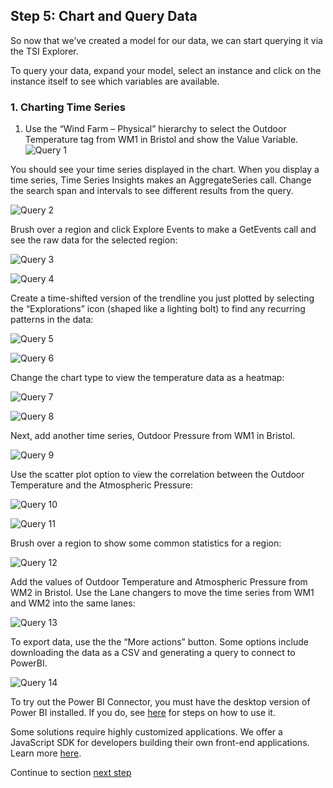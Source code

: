 ## Step 5: Chart and Query Data

So now that we’ve created a model for our data, we can start querying it via the TSI Explorer.

To query your data, expand your model, select an instance and click on the instance itself to see which variables are available. 

### 1. Charting Time Series
1. Use the “Wind Farm – Physical” hierarchy to select the Outdoor Temperature tag from WM1 in Bristol and show the Value Variable. 
\
![Query 1](../assets/query_01.png)

You should see your time series displayed in the chart. When you display a time series, Time Series Insights makes an AggregateSeries call. Change the search span and intervals to see different results from the query. 


![Query 2](../assets/query_02.png)

Brush over a region and click Explore Events to make a GetEvents call and see the raw data for the selected region:

![Query 3](../assets/query_03.png)

![Query 4](../assets/query_04.png)

Create a time-shifted version of the trendline you just plotted by selecting the “Explorations” icon (shaped like a lighting bolt) to find any recurring patterns in the data: 


![Query 5](../assets/query_05.png)


![Query 6](../assets/query_06.png)

Change the chart type to view the temperature data as a heatmap:

![Query 7](../assets/query_07.png)

![Query 8](../assets/query_08.png)

Next, add another time series, Outdoor Pressure from WM1 in Bristol. 

![Query 9](../assets/query_09.png)

Use the scatter plot option to view the correlation between the Outdoor Temperature and the Atmospheric Pressure: 

![Query 10](../assets/query_10.png)

![Query 11](../assets/query_11.png)

Brush over a region to show some common statistics for a region:

![Query 12](../assets/query_12.png)

Add the values of Outdoor Temperature and Atmospheric Pressure from WM2 in Bristol. Use the Lane changers to move the time series from WM1 and WM2 into the same lanes:


![Query 13](../assets/query_13.png)

To export data, use the the “More actions” button. Some options include downloading the data as a CSV and generating a query to connect to PowerBI. 

![Query 14](../assets/query_14.png)

To try out the Power BI Connector, you must have the desktop version of Power BI installed. If you do, see [here](https://docs.microsoft.com/en-us/azure/time-series-insights/how-to-connect-power-bi) for steps on how to use it.

Some solutions require highly customized applications. We offer a JavaScript SDK for developers building their own front-end applications. Learn more [here](https://github.com/Microsoft/tsiclient).

Continue to section   [next step](../step-007-resource-links)